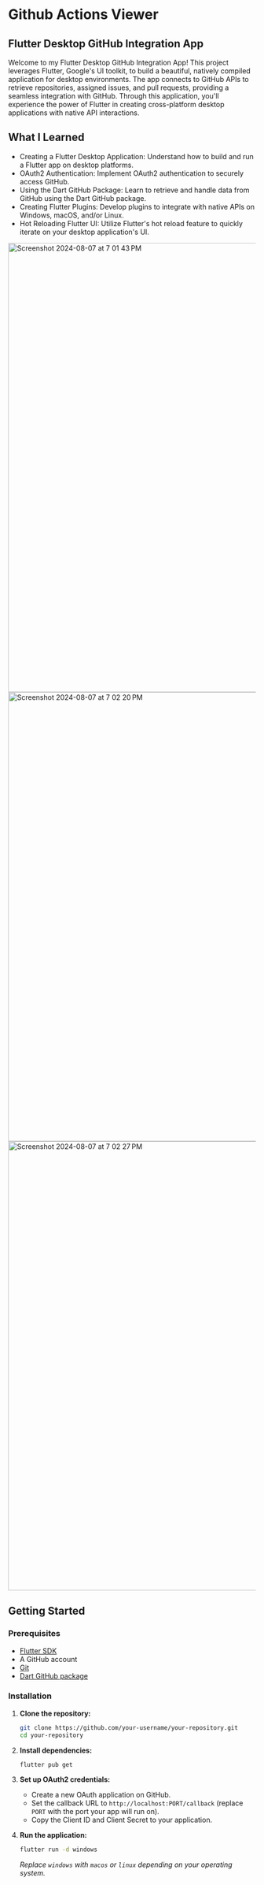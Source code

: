 # Github Actions Viewer
 ## Flutter Desktop GitHub Integration App

Welcome to my Flutter Desktop GitHub Integration App! This project leverages Flutter, Google's UI toolkit, to build a beautiful, natively compiled application for desktop environments. The app connects to GitHub APIs to retrieve repositories, assigned issues, and pull requests, providing a seamless integration with GitHub. Through this application, you'll experience the power of Flutter in creating cross-platform desktop applications with native API interactions.

## What I Learned
- Creating a Flutter Desktop Application: Understand how to build and run a Flutter app on desktop platforms.
- OAuth2 Authentication: Implement OAuth2 authentication to securely access GitHub.
- Using the Dart GitHub Package: Learn to retrieve and handle data from GitHub using the Dart GitHub package.
- Creating Flutter Plugins: Develop plugins to integrate with native APIs on Windows, macOS, and/or Linux.
- Hot Reloading Flutter UI: Utilize Flutter's hot reload feature to quickly iterate on your desktop application's UI.

<img width="912" alt="Screenshot 2024-08-07 at 7 01 43 PM" src="https://github.com/user-attachments/assets/2a043202-faf7-4670-ae44-eef11c646278">
<img width="912" alt="Screenshot 2024-08-07 at 7 02 20 PM" src="https://github.com/user-attachments/assets/1668652e-1472-44d4-ac42-6dea6a1555ac">
<img width="912" alt="Screenshot 2024-08-07 at 7 02 27 PM" src="https://github.com/user-attachments/assets/35b59828-447f-45c1-954a-1cade0111cd2">


## Getting Started

### Prerequisites

- [Flutter SDK](https://flutter.dev/docs/get-started/install)
- A GitHub account
- [Git](https://git-scm.com/)
- [Dart GitHub package](https://pub.dev/packages/github)

### Installation

1. **Clone the repository:**

    ```sh
    git clone https://github.com/your-username/your-repository.git
    cd your-repository
    ```

2. **Install dependencies:**

    ```sh
    flutter pub get
    ```

3. **Set up OAuth2 credentials:**

    - Create a new OAuth application on GitHub.
    - Set the callback URL to `http://localhost:PORT/callback` (replace `PORT` with the port your app will run on).
    - Copy the Client ID and Client Secret to your application.

4. **Run the application:**

    ```sh
    flutter run -d windows
    ```

    *Replace `windows` with `macos` or `linux` depending on your operating system.*
